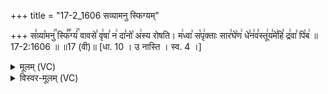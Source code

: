 +++
title = "17-2_1606 सव्यामनु स्फिग्यम्"

+++
स꣣व्या꣡मनु꣢꣯ स्फि꣣꣬ग्यं꣢꣯ वावसे꣣ वृ꣢षा꣣ न꣢ दा꣣नो꣡ अ꣢स्य रोषति। म꣢ध्वा꣣ स꣡पृ꣢क्ताः सार꣣घे꣡ण꣢ धे꣣न꣢व꣣स्तू꣢य꣣मे꣢हि꣣ द्र꣢वा꣣ पि꣡ब꣢ ॥ 17-2:1606 ॥ ॥17 (वी)॥ [धा. 10 । उ नास्ति । स्व. 4 ।]

<details><summary>मूलम् (VC)</summary>

स꣣व्या꣡मनु꣢꣯ स्फि꣣꣬ग्यं꣢꣯ वावसे꣣ वृ꣢षा꣣ न꣢ दा꣣नो꣡ अ꣢स्य रोषति । म꣢ध्वा꣣ सं꣡पृ꣢क्ताः सार꣣घे꣡ण꣢ धे꣣न꣢व꣣स्तू꣢य꣣मे꣢हि꣣ द्र꣢वा꣣ पि꣡ब꣢ ॥१६०६॥
</details>

<details><summary>विस्वर-मूलम् (VC)</summary>

सव्यामनु स्फिग्यं वावसे वृषा न दानो अस्य रोषति । मध्वा संपृक्ताः सारघेण धेनवस्तूयमेहि द्रवा पिब ॥१६०६॥
</details>
